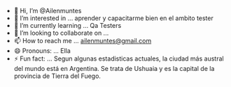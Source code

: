 - 👋 Hi, I’m @Ailenmuntes
- 👀 I’m interested in ... aprender y capacitarme bien en el ambito tester
- 🌱 I’m currently learning ... Qa Testers
- 💞️ I’m looking to collaborate on ...
- 📫 How to reach me ... ailenmuntes@gmail.com
- 😄 Pronouns: ... Ella
- ⚡ Fun fact: ... Segun algunas estadisticas actuales, la ciudad más austral del mundo está en Argentina. Se trata de Ushuaia y es la capital de la provincia de Tierra del Fuego.

<!---
Ailenmuntes/Ailenmuntes is a ✨ special ✨ repository because its `README.md` (this file) appears on your GitHub profile.
You can click the Preview link to take a look at your changes.
--->
